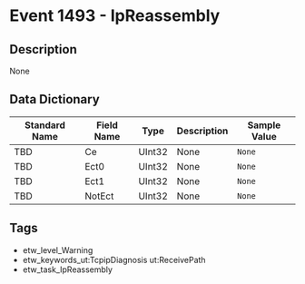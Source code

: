 # Event 1493 - IpReassembly

## Description
None

## Data Dictionary
|Standard Name|Field Name|Type|Description|Sample Value|
|---|---|---|---|---|
|TBD|Ce|UInt32|None|`None`|
|TBD|Ect0|UInt32|None|`None`|
|TBD|Ect1|UInt32|None|`None`|
|TBD|NotEct|UInt32|None|`None`|

## Tags
* etw_level_Warning
* etw_keywords_ut:TcpipDiagnosis ut:ReceivePath
* etw_task_IpReassembly